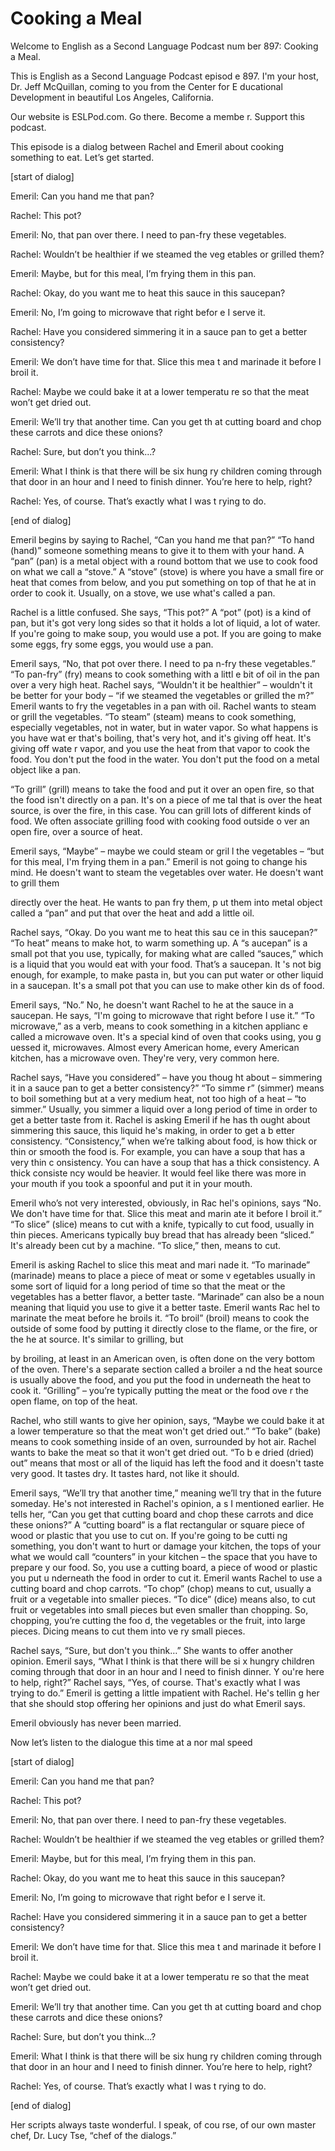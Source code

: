 # Cooking a Meal

Welcome to English as a Second Language Podcast num ber 897: Cooking a Meal.

This is English as a Second Language Podcast episod e 897. I'm your host, Dr. Jeff McQuillan, coming to you from the Center for E ducational Development in beautiful Los Angeles, California.

Our website is ESLPod.com. Go there. Become a membe r. Support this podcast.

This episode is a dialog between Rachel and Emeril about cooking something to eat. Let’s get started.

[start of dialog]

Emeril: Can you hand me that pan?

Rachel: This pot?

Emeril: No, that pan over there. I need to pan-fry these vegetables.

Rachel: Wouldn’t be healthier if we steamed the veg etables or grilled them?

Emeril: Maybe, but for this meal, I’m frying them in this pan.

Rachel: Okay, do you want me to heat this sauce in this saucepan?

Emeril: No, I’m going to microwave that right befor e I serve it.

Rachel: Have you considered simmering it in a sauce pan to get a better consistency?

Emeril: We don’t have time for that. Slice this mea t and marinade it before I broil it.

Rachel: Maybe we could bake it at a lower temperatu re so that the meat won’t get dried out.

Emeril: We’ll try that another time. Can you get th at cutting board and chop these carrots and dice these onions?

Rachel: Sure, but don’t you think...?

Emeril: What I think is that there will be six hung ry children coming through that door in an hour and I need to finish dinner. You’re  here to help, right?

Rachel: Yes, of course. That’s exactly what I was t rying to do.

[end of dialog]

Emeril begins by saying to Rachel, “Can you hand me  that pan?” “To hand (hand)” someone something means to give it to them with your hand. A “pan” (pan) is a metal object with a round bottom that we  use to cook food on what we call a “stove.” A “stove” (stove) is where you have  a small fire or heat that comes from below, and you put something on top of that he at in order to cook it. Usually, on a stove, we use what's called a pan.

Rachel is a little confused. She says, “This pot?” A “pot” (pot) is a kind of pan, but it's got very long sides so that it holds a lot of liquid, a lot of water. If you're going to make soup, you would use a pot. If you are going  to make some eggs, fry some eggs, you would use a pan.

Emeril says, “No, that pot over there. I need to pa n-fry these vegetables.” “To pan-fry” (fry) means to cook something with a littl e bit of oil in the pan over a very high heat. Rachel says, “Wouldn't it be healthier” – wouldn't it be better for your body – “if we steamed the vegetables or grilled the m?” Emeril wants to fry the vegetables in a pan with oil. Rachel wants to steam  or grill the vegetables. “To steam” (steam) means to cook something, especially vegetables, not in water, but in water vapor. So what happens is you have wat er that's boiling, that's very hot, and it's giving off heat. It's giving off wate r vapor, and you use the heat from that vapor to cook the food. You don't put the food  in the water. You don't put the food on a metal object like a pan.

“To grill” (grill) means to take the food and put it over an open fire, so that the food isn't directly on a pan. It's on a piece of me tal that is over the heat source, is over the fire, in this case. You can grill lots of different kinds of food. We often associate grilling food with cooking food outside o ver an open fire, over a source of heat.

Emeril says, “Maybe” – maybe we could steam or gril l the vegetables – “but for this meal, I'm frying them in a pan.” Emeril is not  going to change his mind. He doesn't want to steam the vegetables over water. He  doesn't want to grill them

directly over the heat. He wants to pan fry them, p ut them into metal object called a “pan” and put that over the heat and add a little  oil.

Rachel says, “Okay. Do you want me to heat this sau ce in this saucepan?” “To heat” means to make hot, to warm something up. A “s aucepan” is a small pot that you use, typically, for making what are called  “sauces,” which is a liquid that you would eat with your food. That’s a saucepan. It 's not big enough, for example, to make pasta in, but you can put water or  other liquid in a saucepan. It's a small pot that you can use to make other kin ds of food.

Emeril says, “No.” No, he doesn't want Rachel to he at the sauce in a saucepan. He says, “I'm going to microwave that right before I use it.” “To microwave,” as a verb, means to cook something in a kitchen applianc e called a microwave oven. It's a special kind of oven that cooks using, you g uessed it, microwaves. Almost every American home, every American kitchen, has a microwave oven. They're very, very common here.

Rachel says, “Have you considered” – have you thoug ht about – simmering it in a sauce pan to get a better consistency?” “To simme r” (simmer) means to boil something but at a very medium heat, not too high of a heat – “to simmer.” Usually, you simmer a liquid over a long period of time in order to get a better taste from it. Rachel is asking Emeril if he has th ought about simmering this sauce, this liquid he's making, in order to get a b etter consistency. “Consistency,” when we’re talking about food, is how thick or thin  or smooth the food is. For example, you can have a soup that has a very thin c onsistency. You can have a soup that has a thick consistency. A thick consiste ncy would be heavier. It would feel like there was more in your mouth if you took a spoonful and put it in your mouth.

Emeril who’s not very interested, obviously, in Rac hel's opinions, says “No. We don't have time for that. Slice this meat and marin ate it before I broil it.” “To slice” (slice) means to cut with a knife, typically to cut  food, usually in thin pieces. Americans typically buy bread that has already been  “sliced.” It's already been cut by a machine. “To slice,” then, means to cut.

Emeril is asking Rachel to slice this meat and mari nade it. “To marinade” (marinade) means to place a piece of meat or some v egetables usually in some sort of liquid for a long period of time so that the meat or the vegetables has a better flavor, a better taste. “Marinade” can also be a noun meaning that liquid you use to give it a better taste. Emeril wants Rac hel to marinate the meat before he broils it. “To broil” (broil) means to cook the outside of some food by putting it directly close to the flame, or the fire, or the he at source. It's similar to grilling, but

by broiling, at least in an American oven, is often  done on the very bottom of the oven. There's a separate section called a broiler a nd the heat source is usually above the food, and you put the food in underneath the heat to cook it. “Grilling” – you’re typically putting the meat or the food ove r the open flame, on top of the heat.

Rachel, who still wants to give her opinion, says, “Maybe we could bake it at a lower temperature so that the meat won't get dried out.” “To bake” (bake) means to cook something inside of an oven, surrounded by hot air. Rachel wants to bake the meat so that it won't get dried out. “To b e dried (dried) out” means that most or all of the liquid has left the food and it doesn't taste very good. It tastes dry. It tastes hard, not like it should.

Emeril says, “We’ll try that another time,” meaning  we’ll try that in the future someday. He's not interested in Rachel's opinion, a s I mentioned earlier. He tells her, “Can you get that cutting board and chop these  carrots and dice these onions?” A “cutting board” is a flat rectangular or  square piece of wood or plastic that you use to cut on. If you're going to be cutti ng something, you don't want to hurt or damage your kitchen, the tops of your what we would call “counters” in your kitchen – the space that you have to prepare y our food. So, you use a cutting board, a piece of wood or plastic you put u nderneath the food in order to cut it. Emeril wants Rachel to use a cutting board and chop carrots. “To chop” (chop) means to cut, usually a fruit or a vegetable  into smaller pieces. “To dice” (dice) means also, to cut fruit or vegetables into small pieces but even smaller than chopping. So, chopping, you’re cutting the foo d, the vegetables or the fruit, into large pieces. Dicing means to cut them into ve ry small pieces.

Rachel says, “Sure, but don't you think…” She wants  to offer another opinion. Emeril says, “What I think is that there will be si x hungry children coming through that door in an hour and I need to finish dinner. Y ou're here to help, right?” Rachel says, “Yes, of course. That's exactly what I  was trying to do.” Emeril is getting a little impatient with Rachel. He's tellin g her that she should stop offering her opinions and just do what Emeril says.

Emeril obviously has never been married.

Now let’s listen to the dialogue this time at a nor mal speed

[start of dialog]

Emeril: Can you hand me that pan?

Rachel: This pot?

Emeril: No, that pan over there. I need to pan-fry these vegetables.

Rachel: Wouldn’t be healthier if we steamed the veg etables or grilled them?

Emeril: Maybe, but for this meal, I’m frying them in this pan.

Rachel: Okay, do you want me to heat this sauce in this saucepan?

Emeril: No, I’m going to microwave that right befor e I serve it.

Rachel: Have you considered simmering it in a sauce pan to get a better consistency?

Emeril: We don’t have time for that. Slice this mea t and marinade it before I broil it.

Rachel: Maybe we could bake it at a lower temperatu re so that the meat won’t get dried out.

Emeril: We’ll try that another time. Can you get th at cutting board and chop these carrots and dice these onions?

Rachel: Sure, but don’t you think...?

Emeril: What I think is that there will be six hung ry children coming through that door in an hour and I need to finish dinner. You’re  here to help, right?

Rachel: Yes, of course. That’s exactly what I was t rying to do.

[end of dialog]

Her scripts always taste wonderful. I speak, of cou rse, of our own master chef, Dr. Lucy Tse, “chef of the dialogs.”




